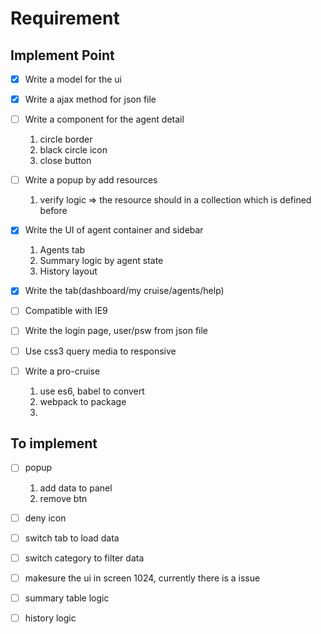 # Requirement

## Implement Point

- [x] Write a model for the ui
- [x] Write a ajax method for json file
- [ ] Write a component for the agent detail
    1. circle border
    1. black circle icon
    1. close button

- [ ] Write a popup by add resources
    1. verify logic => the resource should in a collection which is defined before

- [x] Write the UI of agent container and sidebar
    1. Agents tab
    2. Summary logic by agent state
    3. History layout

- [x] Write the tab(dashboard/my cruise/agents/help)
- [ ] Compatible with IE9
- [ ] Write the login page, user/psw from json file
- [ ] Use css3 query media to responsive

- [ ] Write a pro-cruise
    1. use es6, babel to convert
    2. webpack to package
    3. 

## To implement

- [ ] popup
    1. add data to panel
    2. remove btn
- [ ] deny icon
- [ ] switch tab to load data
- [ ] switch category to filter data
- [ ] makesure the ui in screen 1024, currently there is a issue
- [ ] summary table logic
- [ ] history logic

